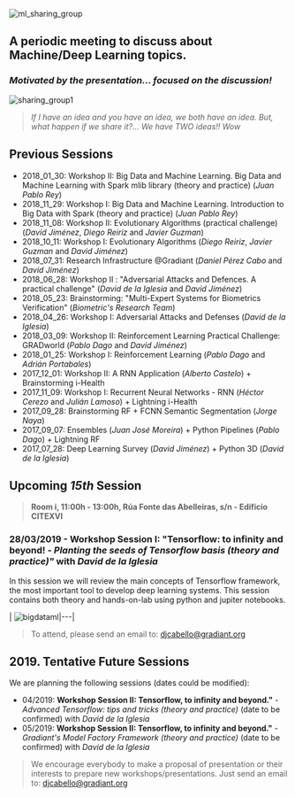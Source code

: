 ![ml_sharing_group](https://user-images.githubusercontent.com/30496090/37024691-ddf45440-2129-11e8-96f6-eca21a083b0e.png)

## A periodic meeting to discuss about Machine/Deep Learning topics. 
### *Motivated by the presentation... focused on the discussion!*
![sharing_group1](https://user-images.githubusercontent.com/30496090/31537549-e4db5ada-b002-11e7-9385-3dc08004c3e0.jpg)
> *If I have an idea and you have an idea, we both have an idea. But, what happen if we share it?... 
> We have TWO ideas!! Wow*

## Previous Sessions
* 2018_01_30: Workshop II: Big Data and Machine Learning. Big Data and Machine Learning with Spark mlib library (theory and practice) (*Juan Pablo Rey*)
* 2018_11_29: Workshop I: Big Data and Machine Learning. Introduction to Big Data with Spark (theory and practice) (*Juan Pablo Rey*)
* 2018_11_08: Workshop II: Evolutionary Algorithms (practical challenge) (*David Jiménez*, *Diego Reiriz* and *Javier Guzman*)
* 2018_10_11: Workshop I: Evolutionary Algorithms (*Diego Reiriz*, *Javier Guzman* and *David Jiménez*)
* 2018_07_31: Research Infrastructure @Gradiant (*Daniel Pérez Cabo* and *David Jiménez*)
* 2018_06_28: Workshop II : "Adversarial Attacks and Defences. A practical challenge" (*David de la Iglesia* and *David Jiménez*)
* 2018_05_23: Brainstorming: "Multi-Expert Systems for Biometrics Verification" (*Biometric's Research Team*)
* 2018_04_26: Workshop I: Adversarial Attacks and Defenses (*David de la Iglesia*)
* 2018_03_09: Workshop II: Reinforcement Learning Practical Challenge: GRADworld (*Pablo Dago* and *David Jiménez*)
* 2018_01_25: Workshop I: Reinforcement Learning (*Pablo Dago* and *Adrián Portabales*)
* 2017_12_01: Workshop II: A RNN Application (*Alberto Castelo*) + Brainstorming i-Health
* 2017_11_09: Workshop I: Recurrent Neural Networks - RNN (*Héctor Cerezo* and *Julián Lamoso*) + Lightning i-Health
* 2017_09_28: Brainstorming RF + FCNN Semantic Segmentation (*Jorge Naya*)
* 2017_09_07: Ensembles (*Juan José Moreira*) + Python Pipelines (*Pablo Dago*) + Lightning RF 
* 2017_07_28: Deep Learning Survey (*David Jiménez*) + Python 3D (*David de la Iglesia*)

## Upcoming ***15th*** Session
> **Room i, 11:00h - 13:00h, Rúa Fonte das Abelleiras, s/n - Edificio CITEXVI**
### 28/03/2019 - Workshop Session I: "Tensorflow: to infinity and beyond! - *Planting the seeds of Tensorflow basis (theory and practice)"* with *David de la Iglesia*
In this session we will review the main concepts of Tensorflow framework, the most important tool to develop deep learning systems. This session contains both theory and hands-on-lab using python and jupiter notebooks.

| ![bigdataml](https://user-images.githubusercontent.com/30496090/48253652-1d76db00-e408-11e8-9648-d0ab66ab62b7.jpg)|---|
> 

> To attend, please send an email to: 
> djcabello@gradiant.org


## 2019. Tentative Future Sessions
We are planning the following sessions (dates could be modified):

* 04/2019: **Workshop Session II: Tensorflow, to infinity and beyond."** - *Advanced Tensorflow: tips and tricks (theory and practice)* (date to be confirmed) with *David de la Iglesia*
* 05/2019: **Workshop Session II: Tensorflow, to infinity and beyond."** - *Gradiant's Model Factory Framework (theory and practice)* (date to be confirmed) with *David de la Iglesia*

> We encourage everybody to make a proposal of presentation or their interests to prepare new workshops/presentations. 
> Just send an email to: djcabello@gradiant.org
